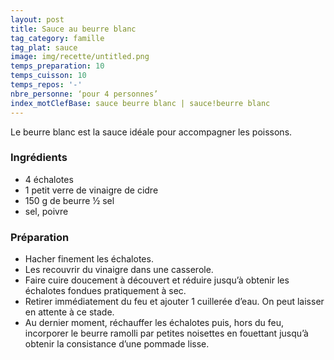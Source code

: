 ```yaml
---
layout: post
title: Sauce au beurre blanc
tag_category: famille
tag_plat: sauce
image: img/recette/untitled.png
temps_preparation: 10
temps_cuisson: 10
temps_repos: '-'
nbre_personne: ‘pour 4 personnes’
index_motClefBase: sauce beurre blanc | sauce!beurre blanc
---
```

Le beurre blanc est la sauce idéale pour accompagner les poissons.

### Ingrédients
* 4 échalotes
* 1 petit verre de vinaigre de cidre
* 150 g de beurre ½ sel
* sel, poivre

### Préparation
* Hacher finement les échalotes.
* Les recouvrir du vinaigre dans une casserole.
* Faire cuire doucement à découvert et réduire jusqu’à obtenir les échalotes fondues pratiquement à sec.
* Retirer immédiatement du feu et ajouter 1 cuillerée d’eau. On peut laisser en attente à ce stade.
* Au dernier moment, réchauffer les échalotes puis, hors du feu, incorporer le beurre ramolli par petites noisettes en fouettant jusqu’à obtenir la consistance d’une pommade lisse.
